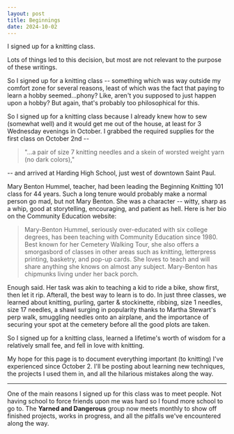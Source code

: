 ```yaml
---
layout: post
title: Beginnings
date: 2024-10-02
---
```



I signed up for a knitting class. 


Lots of things led to this decision, but most are not relevant to the purpose of these writings. 


So I signed up for a knitting class -- something which was way outside my comfort zone for several reasons, least of which was the fact that paying to learn a hobby seemed...phony? Like, aren't you supposed to just happen upon a hobby? But again, that's probably too philosophical for this. 


So I signed up for a knitting class because I already knew how to sew (somewhat well) and it would get me out of the house, at least for 3 Wednesday evenings in October. I grabbed the required supplies for the first class on October 2nd -- 

> "...a pair of size 7 knitting needles and a skein of worsted weight yarn (no dark colors)," 

-- and arrived at Harding High School, just west of downtown Saint Paul.


Mary Benton Hummel, teacher, had been leading the Beginning Knitting 101 class for 44 years. Such a long tenure would probably make a normal person go mad, but not Mary Benton. She was a character -- witty, sharp as a whip, good at storytelling, encouraging, and patient as hell. Here is her bio on the Community Education website:

> Mary-Benton Hummel, seriously over-educated with six college degrees, has been teaching with Community Education since 1980. Best known for her Cemetery Walking Tour, she also offers a smorgasbord of classes in other areas such as knitting, letterpress printing, basketry, and pop-up cards. She loves to teach and will share anything she knows on almost any subject. Mary-Benton has chipmunks living under her back porch.

Enough said. Her task was akin to teaching a kid to ride a bike, show first, then let it rip. Afterall, the best way to learn is to do. In just three classes, we learned about knitting, purling, garter & stockinette, ribbing, size 1 needles, size 17 needles, a shawl surging in popularity thanks to Martha Stewart's perp walk, smuggling needles onto an airplane, and the importance of securing your spot at the cemetery before all the good plots are taken. 


So I signed up for a knitting class, learned a lifetime's worth of wisdom for a relatively small fee, and fell in love with knitting. 


My hope for this page is to document everything important (to knitting) I've experienced since October 2. I'll be posting about learning new techniques, the projects I used them in, and all the hilarious mistakes along the way. 


-----

One of the main reasons I signed up for this class was to meet people. Not having school to force friends upon me was hard so I found more school to go to. The **Yarned and Dangerous** group now meets monthly to show off finished projects, works in progress, and all the pitfalls we've encountered along the way. 
